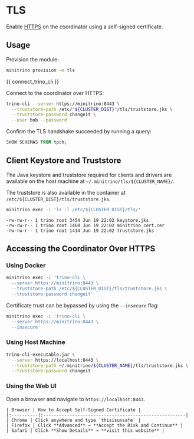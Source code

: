 # TLS

Enable [HTTPS](https://trino.io/docs/current/security/tls.html) on the
coordinator using a self-signed certificate.

## Usage

Provision the module:

```sh
minitrino provision -m tls
```

{{ connect_trino_cli }}

Connect to the coordinator over HTTPS:

```sh
trino-cli --server https://minitrino:8443 \
  --truststore-path /etc/"${CLUSTER_DIST}"/tls/truststore.jks \
  --truststore-password changeit \
  --user bob --password
```

Confirm the TLS handshake succeeded by running a query:

```sql
SHOW SCHEMAS FROM tpch;
```

## Client Keystore and Truststore

The Java keystore and truststore required for clients and drivers are available
on the host machine at `~/.minitrino/tls/${CLUSTER_NAME}/`.

The truststore is also available in the container at
`/etc/${CLUSTER_DIST}/tls/truststore.jks`.

```sh
minitrino exec -i 'ls -l /etc/${CLUSTER_DIST}/tls/'
```

```text
-rw-rw-r-- 1 trino root 3454 Jun 19 22:02 keystore.jks
-rw-rw-r-- 1 trino root 1460 Jun 19 22:02 minitrino_cert.cer
-rw-rw-r-- 1 trino root 1414 Jun 19 22:02 truststore.jks
```

## Accessing the Coordinator Over HTTPS

### Using Docker

```sh
minitrino exec -i 'trino-cli \
  --server https://minitrino:8443 \
  --truststore-path /etc/${CLUSTER_DIST}/tls/truststore.jks \
  --truststore-password changeit'
```

Certificate trust can be bypassed by using the `--insecure` flag:

```sh
minitrino exec -i 'trino-cli \
  --server https://minitrino:8443 \
  --insecure'
```

### Using Host Machine

```sh
trino-cli-executable.jar \
  --server https://localhost:8443 \
  --truststore-path ~/.minitrino/${CLUSTER_NAME}/tls/truststore.jks \
  --truststore-password changeit
```

### Using the Web UI

Open a browser and navigate to `https://localhost:8443`.

```{table}
| Browser | How to Accept Self-Signed Certificate |
|:----------|:------------------------------------------------------|
| Chrome | Click anywhere and type `thisisunsafe` |
| Firefox | Click **Advanced** → **Accept the Risk and Continue** |
| Safari | Click **Show Details** → **visit this website** |
```
